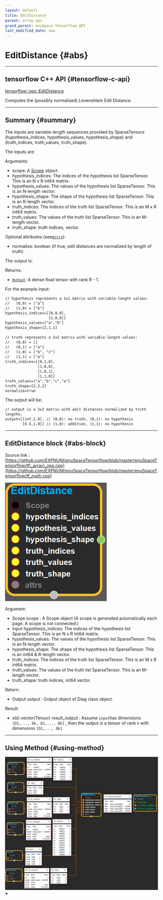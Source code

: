 ```yaml
--- 
layout: default 
title: EditDistance 
parent: array_ops 
grand_parent: enuSpace-Tensorflow API 
last_modified_date: now 
--- 
```


# EditDistance {#abs}

---

## tensorflow C++ API {#tensorflow-c-api}

[tensorflow::ops::EditDistance](https://www.tensorflow.org/versions/r1.2/api_docs/cc/class/tensorflow/ops/edit-distance.html)

Computes the \(possibly normalized\) Levenshtein Edit Distance.

---

## Summary {#summary}

The inputs are variable-length sequences provided by SparseTensors \(hypothesis\_indices, hypothesis\_values, hypothesis\_shape\) and \(truth\_indices, truth\_values, truth\_shape\).

The inputs are:

Arguments:

* scope: A [Scope](https://www.tensorflow.org/versions/r1.2/api_docs/cc/class/tensorflow/scope.html#classtensorflow_1_1_scope) object
* hypothesis\_indices: The indices of the hypothesis list SparseTensor. This is an N x R int64 matrix.
* hypothesis\_values: The values of the hypothesis list SparseTensor. This is an N-length vector.
* hypothesis\_shape: The shape of the hypothesis list SparseTensor. This is an R-length vector.
* truth\_indices: The indices of the truth list SparseTensor. This is an M x R int64 matrix.
* truth\_values: The values of the truth list SparseTensor. This is an M-length vector.
* truth\_shape: truth indices, vector.

Optional attributes \(see[`Attrs`](https://www.tensorflow.org/versions/r1.2/api_docs/cc/struct/tensorflow/ops/edit-distance/attrs.html#structtensorflow_1_1ops_1_1_edit_distance_1_1_attrs)\):

* normalize: boolean \(if true, edit distances are normalized by length of truth\).

The output is:

Returns:

* [`Output`](https://www.tensorflow.org/versions/r1.2/api_docs/cc/class/tensorflow/output.html#classtensorflow_1_1_output): A dense float tensor with rank R - 1.

For the example input:

```
// hypothesis represents a 2x1 matrix with variable-length values:
//   (0,0) = ["a"]
//   (1,0) = ["b"]
hypothesis_indices=[[0,0,0],
                    [1,0,0]]
hypothesis_values=["a","b"]
hypothesis_shape=[2,1,1]

// truth represents a 2x2 matrix with variable-length values:
//   (0,0) = []
//   (0,1) = ["a"]
//   (1,0) = ["b", "c"]
//   (1,1) = ["a"]
truth_indices=[[0,1,0],
               [1,0,0],
               [1,0,1],
               [1,1,0]]
truth_values=["a","b","c","a"]
truth_shape=[2,2,2]
normalize=true
```

The output will be:

```
// output is a 2x2 matrix with edit distances normalized by truth lengths.
output=[[inf,1.0], // (0,0): no truth, (0,1): no hypothesis
        [0.5,1.0]] // (1,0): addition, (1,1): no hypothesis
```

---

## EditDistance block {#abs-block}

Source link :[https://github.com/EXPNUNI/enuSpaceTensorflow/blob/master/enuSpaceTensorflow/tf\_array\_ops.cpp](https://github.com/EXPNUNI/enuSpaceTensorflow/blob/master/enuSpaceTensorflow/tf_math.cpp)

![](./assets/array_ops/editdistance1.png)

Argument:

* Scope scope : A Scope object \(A scope is generated automatically each page. A scope is not connected.\)
* Input hypothesis\_indices: The indices of the hypothesis list SparseTensor. This is an N x R int64 matrix.
* hypothesis\_values: The values of the hypothesis list SparseTensor. This is an N-length vector.
* hypothesis\_shape: The shape of the hypothesis list SparseTensor. This is an int64 & R-length vector.
* truth\_indices: The indices of the truth list SparseTensor. This is an M x R int64 matrix.
* truth\_values: The values of the truth list SparseTensor. This is an M-length vector.
* truth\_shape: truth indices, int64 vector.

Return:

* Output output : Output object of Diag class object. 

Result:

* std::vector\(Tensor\) result\_output : Assume `input`has dimensions `[D1,..., Dk, D1,..., Dk]` , then the output is a tensor of rank `k` with dimensions `[D1,..., Dk]`

---

## Using Method {#using-method}

![](./assets/array_ops/editdistance2.png)※ 



